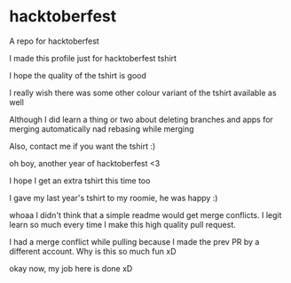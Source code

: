 # hacktoberfest
A repo for hacktoberfest

I made this profile just for hacktoberfest tshirt

I hope the quality of the tshirt is good

I really wish there was some other colour variant of the tshirt available as well

Although I did learn a thing or two about deleting branches and apps for merging automatically nad rebasing while merging

Also, contact me if you want the tshirt :)

oh boy, another year of hacktoberfest <3

I hope I get an extra tshirt this time too

I gave my last year's tshirt to my roomie, he was happy :)

whoaa I didn't think that a simple readme would get merge conflicts. I legit learn so much every time I make this high quality pull request.

I had a merge conflict while pulling because I made the prev PR by a different account. Why is this so much fun xD

okay now, my job here is done xD
